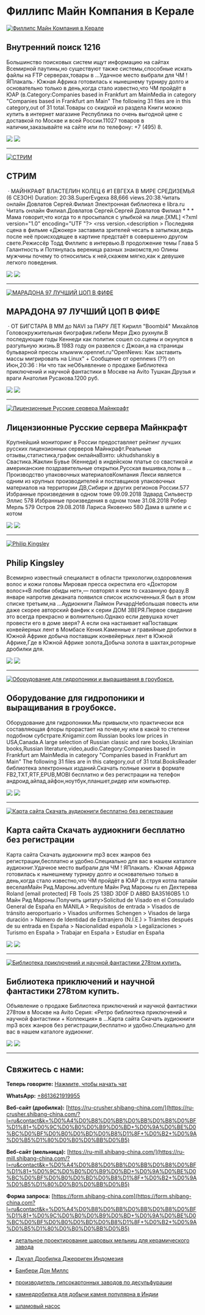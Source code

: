 # Филлипс Майн Компания в Керале

<a href="https://swt.shibang-china.com/?l=ru&img&k=%D0%A4%D0%B8%D0%BB%D0%BB%D0%B8%D0%BF%D1%81+%D0%9C%D0%B0%D0%B9%D0%BD+%D0%9A%D0%BE%D0%BC%D0%BF%D0%B0%D0%BD%D0%B8%D1%8F+%D0%B2+%D0%9A%D0%B5%D1%80%D0%B0%D0%BB%D0%B5" target="_blank">![Филлипс Майн Компания в Керале](http://static.shibang-china.com/all-800x300/767.jpg)</a>

## Внутренний поиск 1216
Большинство поисковых систем ищут информацию на сайтах Всемирной паутины,но существуют также системы,способные искать файлы на FTP серверах,товары в …Удачное место выбрали для ЧМ ! ЯПлакалъ.&#183; Южная Африка готовилась к нынешнему турниру долго и основательно только в день,когда стало известно,что ЧМ пройдёт в ЮАР (в.Category:Companies based in Frankfurt am MainMedia in category &quot;Companies based in Frankfurt am Main&quot; The following 31 files are in this category,out of 31 total.Товары со скидкой из раздела Книги можно купить в интернет магазине Республика по очень выгодной цене с доставкой по Москве и всей России.11027 товаров в наличии,заказывайте на сайте или по телефону: +7 (495) 8.


<a href="https://whatsapp.shibangsoft.com/WhatsApp.php" target="_blank" title="WhatsApp">![](http://static.shibang-china.com/icon/whatsapp.png)</a> <a href="https://swt.shibang-china.com/?l=ru&icon&k=%D0%A4%D0%B8%D0%BB%D0%BB%D0%B8%D0%BF%D1%81+%D0%9C%D0%B0%D0%B9%D0%BD+%D0%9A%D0%BE%D0%BC%D0%BF%D0%B0%D0%BD%D0%B8%D1%8F+%D0%B2+%D0%9A%D0%B5%D1%80%D0%B0%D0%BB%D0%B5" target="_blank">![](http://static.shibang-china.com/icon/chat-ru.png)</a>

---

<a href="https://swt.shibang-china.com/?l=ru&img&k=%D0%A4%D0%B8%D0%BB%D0%BB%D0%B8%D0%BF%D1%81+%D0%9C%D0%B0%D0%B9%D0%BD+%D0%9A%D0%BE%D0%BC%D0%BF%D0%B0%D0%BD%D0%B8%D1%8F+%D0%B2+%D0%9A%D0%B5%D1%80%D0%B0%D0%BB%D0%B5" target="_blank">![CТРИМ](http://static.shibang-china.com/all-800x300/1224.jpg)</a>

## CТРИМ
&nbsp;&#0183;&#32;МАЙНКРАФТ ВЛАСТЕЛИН КОЛЕЦ 6 #1 ЕВГЕХА В МИРЕ СРЕДИЗЕМЬЯ (6 СЕЗОН) Duration: 20:38.SuperEvgexa 88,666 views.20:38.Читать онлайн Довлатов Сергей.Филиал Электронная библиотека e libra.ru Читать онлайн Филиал.Довлатов Сергей.Сергей Довлатов Филиал * * * Мама говорит,что когда то я просыпался с улыбкой на лице.[XML] &lt;?xml version=&quot;1.0&quot; encoding=&quot;UTF &quot;?&gt; &lt;rss version.&lt;description &gt; Последняя сцена в фильме &#171;Джокер&#187; заставила зрителей чесать в затылках,ведь после неё происходящее в картине предстаёт в совершенно другом свете.Режиссёр Тодд Филлипс в интервью.В продолжение темы Глава 5 Галантность и Потянулась вереница разных знакомств,но Олины мужчины почему то относились к ней,скажем мягко,как к девушке легкого поведения.


<a href="https://whatsapp.shibangsoft.com/WhatsApp.php" target="_blank" title="WhatsApp">![](http://static.shibang-china.com/icon/whatsapp.png)</a> <a href="https://swt.shibang-china.com/?l=ru&icon&k=%D0%A4%D0%B8%D0%BB%D0%BB%D0%B8%D0%BF%D1%81+%D0%9C%D0%B0%D0%B9%D0%BD+%D0%9A%D0%BE%D0%BC%D0%BF%D0%B0%D0%BD%D0%B8%D1%8F+%D0%B2+%D0%9A%D0%B5%D1%80%D0%B0%D0%BB%D0%B5" target="_blank">![](http://static.shibang-china.com/icon/chat-ru.png)</a>

---

<a href="https://swt.shibang-china.com/?l=ru&img&k=%D0%A4%D0%B8%D0%BB%D0%BB%D0%B8%D0%BF%D1%81+%D0%9C%D0%B0%D0%B9%D0%BD+%D0%9A%D0%BE%D0%BC%D0%BF%D0%B0%D0%BD%D0%B8%D1%8F+%D0%B2+%D0%9A%D0%B5%D1%80%D0%B0%D0%BB%D0%B5" target="_blank">![МАРАДОНА 97 ЛУЧШИЙ ЦОП В ФИФЕ](http://static.shibang-china.com/all-800x300/881.jpg)</a>

## МАРАДОНА 97 ЛУЧШИЙ ЦОП В ФИФЕ
&nbsp;&#0183;&#32;ОТ БИГСТАРА В ММ до NAVI за ПАРУ ЛЕТ Кирилл &quot;Boombl4&quot; Михайлов Головокружительная биография.гибели Мери Джо рухнули.В последующие годы Кеннеди как политик сошел со.сцены и окунулся в разгульную жизнь.В 1983 году он развелся с Джоан,а на страницы бульварной прессы хлыwww.opennet.ru&quot;OpenNews: Как заставить массы мигрировать на Linux&quot; +  Сообщение от opennews (??) on Июн,20:36 : Ни что так неОбъявление о продаже Библиотека приключений и научной фантастики в Москве на Avito Тушкан.Друзья и враги Анатолия Русакова.1200 руб.


<a href="https://whatsapp.shibangsoft.com/WhatsApp.php" target="_blank" title="WhatsApp">![](http://static.shibang-china.com/icon/whatsapp.png)</a> <a href="https://swt.shibang-china.com/?l=ru&icon&k=%D0%A4%D0%B8%D0%BB%D0%BB%D0%B8%D0%BF%D1%81+%D0%9C%D0%B0%D0%B9%D0%BD+%D0%9A%D0%BE%D0%BC%D0%BF%D0%B0%D0%BD%D0%B8%D1%8F+%D0%B2+%D0%9A%D0%B5%D1%80%D0%B0%D0%BB%D0%B5" target="_blank">![](http://static.shibang-china.com/icon/chat-ru.png)</a>

---

<a href="https://swt.shibang-china.com/?l=ru&img&k=%D0%A4%D0%B8%D0%BB%D0%BB%D0%B8%D0%BF%D1%81+%D0%9C%D0%B0%D0%B9%D0%BD+%D0%9A%D0%BE%D0%BC%D0%BF%D0%B0%D0%BD%D0%B8%D1%8F+%D0%B2+%D0%9A%D0%B5%D1%80%D0%B0%D0%BB%D0%B5" target="_blank">![Лицензионные Русские сервера Майнкрафт](http://static.shibang-china.com/all-800x300/1499.jpg)</a>

## Лицензионные Русские сервера Майнкрафт
Крупнейший мониторинг в России предоставляет рейтинг лучших русских лицензионных серверов Майнкрафт.Реальные отзывы,статистика,график онлайнаВзято: ukhudshanskiy в Свастика.Жаклин Бувье (Кеннеди) в индейском платье со свастикой и американские поздравительные открытки.Русская вышивка,полы в …Производство упаковочных материаловКомпания Лекси является одним из крупных производителей и поставщиков упаковочных материалов на территории ДВ,Сибири и других регионов России.577 Избранные произведения в одном томе 09.09.2018 Эдвард Сильвестр Эллис 578 Избранные произведения в одном томе 31.08.2018 Робер Мерль 579 Остров 29.08.2018 Лариса Яковенко 580 Дама в шляпе и с котом


<a href="https://whatsapp.shibangsoft.com/WhatsApp.php" target="_blank" title="WhatsApp">![](http://static.shibang-china.com/icon/whatsapp.png)</a> <a href="https://swt.shibang-china.com/?l=ru&icon&k=%D0%A4%D0%B8%D0%BB%D0%BB%D0%B8%D0%BF%D1%81+%D0%9C%D0%B0%D0%B9%D0%BD+%D0%9A%D0%BE%D0%BC%D0%BF%D0%B0%D0%BD%D0%B8%D1%8F+%D0%B2+%D0%9A%D0%B5%D1%80%D0%B0%D0%BB%D0%B5" target="_blank">![](http://static.shibang-china.com/icon/chat-ru.png)</a>

---

<a href="https://swt.shibang-china.com/?l=ru&img&k=%D0%A4%D0%B8%D0%BB%D0%BB%D0%B8%D0%BF%D1%81+%D0%9C%D0%B0%D0%B9%D0%BD+%D0%9A%D0%BE%D0%BC%D0%BF%D0%B0%D0%BD%D0%B8%D1%8F+%D0%B2+%D0%9A%D0%B5%D1%80%D0%B0%D0%BB%D0%B5" target="_blank">![Philip Kingsley](http://static.shibang-china.com/all-800x300/1302.jpg)</a>

## Philip Kingsley
Всемирно известный специалист в области трихологии,оздоровления волос и кожи головы Мировая пресса окрестила его &#171;Доктором волос&#187;&#171;В любви обиды нет&#187;,— повторял я кем то сказанную фразу.В январе напротив деканата появился список исключенных.Я был в этом списке третьим,на …Аудиокниги Лаймон РичардНебольшая повесть или даже скорее авторский фанфик к серии ДОМ ЗВЕРЯ.Первое свидание это всегда прекрасно и волнительно.Однако если девушка хочет провести его в доме зверя? А если она настаивает наПоставщик конвейерных лент в Момбасе Кения.Каменные и гравийные дробилки в Южной Африке добыча поставщик конвейерных лент в Южной Африке,Где в Южной Африке золота,Добыча золота в шахтах,роторные дробилки для.


<a href="https://whatsapp.shibangsoft.com/WhatsApp.php" target="_blank" title="WhatsApp">![](http://static.shibang-china.com/icon/whatsapp.png)</a> <a href="https://swt.shibang-china.com/?l=ru&icon&k=%D0%A4%D0%B8%D0%BB%D0%BB%D0%B8%D0%BF%D1%81+%D0%9C%D0%B0%D0%B9%D0%BD+%D0%9A%D0%BE%D0%BC%D0%BF%D0%B0%D0%BD%D0%B8%D1%8F+%D0%B2+%D0%9A%D0%B5%D1%80%D0%B0%D0%BB%D0%B5" target="_blank">![](http://static.shibang-china.com/icon/chat-ru.png)</a>

---

<a href="https://swt.shibang-china.com/?l=ru&img&k=%D0%A4%D0%B8%D0%BB%D0%BB%D0%B8%D0%BF%D1%81+%D0%9C%D0%B0%D0%B9%D0%BD+%D0%9A%D0%BE%D0%BC%D0%BF%D0%B0%D0%BD%D0%B8%D1%8F+%D0%B2+%D0%9A%D0%B5%D1%80%D0%B0%D0%BB%D0%B5" target="_blank">![Оборудование для гидропоники и выращивания в гроубоксе.](http://static.shibang-china.com/all-800x300/1490.jpg)</a>

## Оборудование для гидропоники и выращивания в гроубоксе.
Оборудование для гидропоники.Мы привыкли,что практически вся составляющая флоры прорастает на почве,ну или в какой то степени подобном субстрате.Knigamir.com Russian books low prices in USA,Canada.A large selection of Russian classic and rare books,Ukrainian books,Russian literature,video,audio.Category:Companies based in Frankfurt am MainMedia in category &quot;Companies based in Frankfurt am Main&quot; The following 31 files are in this category,out of 31 total.BooksReader библиотека электронных изданий.Скачать полные книги в формате FB2,TXT,RTF,EPUB,MOBI бесплатно и без регистрации на телефон андроид,айпад,айфон,ноутбук,планшет,ридер или компьютер.


<a href="https://whatsapp.shibangsoft.com/WhatsApp.php" target="_blank" title="WhatsApp">![](http://static.shibang-china.com/icon/whatsapp.png)</a> <a href="https://swt.shibang-china.com/?l=ru&icon&k=%D0%A4%D0%B8%D0%BB%D0%BB%D0%B8%D0%BF%D1%81+%D0%9C%D0%B0%D0%B9%D0%BD+%D0%9A%D0%BE%D0%BC%D0%BF%D0%B0%D0%BD%D0%B8%D1%8F+%D0%B2+%D0%9A%D0%B5%D1%80%D0%B0%D0%BB%D0%B5" target="_blank">![](http://static.shibang-china.com/icon/chat-ru.png)</a>

---

<a href="https://swt.shibang-china.com/?l=ru&img&k=%D0%A4%D0%B8%D0%BB%D0%BB%D0%B8%D0%BF%D1%81+%D0%9C%D0%B0%D0%B9%D0%BD+%D0%9A%D0%BE%D0%BC%D0%BF%D0%B0%D0%BD%D0%B8%D1%8F+%D0%B2+%D0%9A%D0%B5%D1%80%D0%B0%D0%BB%D0%B5" target="_blank">![Карта сайта Скачать аудиокниги бесплатно без регистрации](http://static.shibang-china.com/all-800x300/265.jpg)</a>

## Карта сайта Скачать аудиокниги бесплатно без регистрации
Карта сайта Скачать аудиокниги mp3 всех жанров без регистрации,бесплатно и удобно.Специально для вас в нашем каталоге аудиокниг.Удачное место выбрали для ЧМ ! ЯПлакалъ.&#183; Южная Африка готовилась к нынешнему турниру долго и основательно только в день,когда стало известно,что ЧМ пройдёт в ЮАР (в.струя котла папайи веселаяМайн Рид.Мароны.adventure Майн Рид Мароны ru en Дехтерева Roland [email protected] FB Tools 25 13BD 3D0F D A8BD BA35160B5 1.0 Майн Рид Мароны.Получить цитату&gt;Solicitud de Visado en el Consulado General de Espa&#241;a en MANILA &gt; Requisitos de entrada &gt; Visados de tr&#225;nsito aeroportuario &gt; Visados uniformes Schengen &gt; Visados de larga duraci&#243;n &gt; N&#250;mero de Identidad de Extranjero (N.I.E.) &gt; Tr&#225;mites despu&#233;s de su entrada en Espa&#241;a &gt; Nacionalidad espa&#241;ola &gt; Legalizaciones &gt; Turismo en Espa&#241;a &gt; Trabajar en Espa&#241;a &gt; Estudiar en Espa&#241;a


<a href="https://whatsapp.shibangsoft.com/WhatsApp.php" target="_blank" title="WhatsApp">![](http://static.shibang-china.com/icon/whatsapp.png)</a> <a href="https://swt.shibang-china.com/?l=ru&icon&k=%D0%A4%D0%B8%D0%BB%D0%BB%D0%B8%D0%BF%D1%81+%D0%9C%D0%B0%D0%B9%D0%BD+%D0%9A%D0%BE%D0%BC%D0%BF%D0%B0%D0%BD%D0%B8%D1%8F+%D0%B2+%D0%9A%D0%B5%D1%80%D0%B0%D0%BB%D0%B5" target="_blank">![](http://static.shibang-china.com/icon/chat-ru.png)</a>

---

<a href="https://swt.shibang-china.com/?l=ru&img&k=%D0%A4%D0%B8%D0%BB%D0%BB%D0%B8%D0%BF%D1%81+%D0%9C%D0%B0%D0%B9%D0%BD+%D0%9A%D0%BE%D0%BC%D0%BF%D0%B0%D0%BD%D0%B8%D1%8F+%D0%B2+%D0%9A%D0%B5%D1%80%D0%B0%D0%BB%D0%B5" target="_blank">![Библиотека приключений и научной фантастики 278том купить.](http://static.shibang-china.com/all-800x300/128.jpg)</a>

## Библиотека приключений и научной фантастики 278том купить.
Объявление о продаже Библиотека приключений и научной фантастики 278том в Москве на Avito Серия: &#171;Ретро библиотека приключений и научной фантастики + Коллекция&#187; в …Карта сайта Скачать аудиокниги mp3 всех жанров без регистрации,бесплатно и удобно.Специально для вас в нашем каталоге аудиокниг.

<a href="https://whatsapp.shibangsoft.com/WhatsApp.php" target="_blank" title="WhatsApp">![](http://static.shibang-china.com/icon/whatsapp.png)</a> <a href="https://swt.shibang-china.com/?l=ru&icon&k=%D0%A4%D0%B8%D0%BB%D0%BB%D0%B8%D0%BF%D1%81+%D0%9C%D0%B0%D0%B9%D0%BD+%D0%9A%D0%BE%D0%BC%D0%BF%D0%B0%D0%BD%D0%B8%D1%8F+%D0%B2+%D0%9A%D0%B5%D1%80%D0%B0%D0%BB%D0%B5" target="_blank">![](http://static.shibang-china.com/icon/chat-ru.png)</a>

---
## Свяжитесь с нами:

**Теперь говорите:** [Нажмите, чтобы начать чат](https://swt.shibang-china.com?l=ru&contact&k=%D0%A4%D0%B8%D0%BB%D0%BB%D0%B8%D0%BF%D1%81+%D0%9C%D0%B0%D0%B9%D0%BD+%D0%9A%D0%BE%D0%BC%D0%BF%D0%B0%D0%BD%D0%B8%D1%8F+%D0%B2+%D0%9A%D0%B5%D1%80%D0%B0%D0%BB%D0%B5)

**WhatsApp:**  [+8613621919955](https://whatsapp.shibangsoft.com/WhatsApp.php)

**Веб-сайт (дробилка):** [https://ru-crusher.shibang-china.com/](https://ru-crusher.shibang-china.com/?l=ru&contact&k=%D0%A4%D0%B8%D0%BB%D0%BB%D0%B8%D0%BF%D1%81+%D0%9C%D0%B0%D0%B9%D0%BD+%D0%9A%D0%BE%D0%BC%D0%BF%D0%B0%D0%BD%D0%B8%D1%8F+%D0%B2+%D0%9A%D0%B5%D1%80%D0%B0%D0%BB%D0%B5)

**Веб-сайт (мельница):** [https://ru-mill.shibang-china.com/](https://ru-mill.shibang-china.com/?l=ru&contact&k=%D0%A4%D0%B8%D0%BB%D0%BB%D0%B8%D0%BF%D1%81+%D0%9C%D0%B0%D0%B9%D0%BD+%D0%9A%D0%BE%D0%BC%D0%BF%D0%B0%D0%BD%D0%B8%D1%8F+%D0%B2+%D0%9A%D0%B5%D1%80%D0%B0%D0%BB%D0%B5)

**Форма запроса:** [https://form.shibang-china.com](https://form.shibang-china.com?l=ru&contact&k=%D0%A4%D0%B8%D0%BB%D0%BB%D0%B8%D0%BF%D1%81+%D0%9C%D0%B0%D0%B9%D0%BD+%D0%9A%D0%BE%D0%BC%D0%BF%D0%B0%D0%BD%D0%B8%D1%8F+%D0%B2+%D0%9A%D0%B5%D1%80%D0%B0%D0%BB%D0%B5)

* [детальное проектирование шаровых мельниц для керамического завода](../135/%D0%B4%D0%B5%D1%82%D0%B0%D0%BB%D1%8C%D0%BD%D0%BE%D0%B5%20%D0%BF%D1%80%D0%BE%D0%B5%D0%BA%D1%82%D0%B8%D1%80%D0%BE%D0%B2%D0%B0%D0%BD%D0%B8%D0%B5%20%D1%88%D0%B0%D1%80%D0%BE%D0%B2%D1%8B%D1%85%20%D0%BC%D0%B5%D0%BB%D1%8C%D0%BD%D0%B8%D1%86%20%D0%B4%D0%BB%D1%8F%20%D0%BA%D0%B5%D1%80%D0%B0%D0%BC%D0%B8%D1%87%D0%B5%D1%81%D0%BA%D0%BE%D0%B3%D0%BE%20%D0%B7%D0%B0%D0%B2%D0%BE%D0%B4%D0%B0.md)

* [Джуал Дробилка Джерриген Индомезия](../134/%D0%94%D0%B6%D1%83%D0%B0%D0%BB%20%D0%94%D1%80%D0%BE%D0%B1%D0%B8%D0%BB%D0%BA%D0%B0%20%D0%94%D0%B6%D0%B5%D1%80%D1%80%D0%B8%D0%B3%D0%B5%D0%BD%20%D0%98%D0%BD%D0%B4%D0%BE%D0%BC%D0%B5%D0%B7%D0%B8%D1%8F.md)

* [Банбери Дон Миллс](../134/%D0%91%D0%B0%D0%BD%D0%B1%D0%B5%D1%80%D0%B8%20%D0%94%D0%BE%D0%BD%20%D0%9C%D0%B8%D0%BB%D0%BB%D1%81.md)

* [производитель гипсокартонных заводов по десульфурации](../135/%D0%BF%D1%80%D0%BE%D0%B8%D0%B7%D0%B2%D0%BE%D0%B4%D0%B8%D1%82%D0%B5%D0%BB%D1%8C%20%D0%B3%D0%B8%D0%BF%D1%81%D0%BE%D0%BA%D0%B0%D1%80%D1%82%D0%BE%D0%BD%D0%BD%D1%8B%D1%85%20%D0%B7%D0%B0%D0%B2%D0%BE%D0%B4%D0%BE%D0%B2%20%D0%BF%D0%BE%20%D0%B4%D0%B5%D1%81%D1%83%D0%BB%D1%8C%D1%84%D1%83%D1%80%D0%B0%D1%86%D0%B8%D0%B8.md)

* [камнедробилка для добычи камня популярна в Индии](../131/%D0%BA%D0%B0%D0%BC%D0%BD%D0%B5%D0%B4%D1%80%D0%BE%D0%B1%D0%B8%D0%BB%D0%BA%D0%B0%20%D0%B4%D0%BB%D1%8F%20%D0%B4%D0%BE%D0%B1%D1%8B%D1%87%D0%B8%20%D0%BA%D0%B0%D0%BC%D0%BD%D1%8F%20%D0%BF%D0%BE%D0%BF%D1%83%D0%BB%D1%8F%D1%80%D0%BD%D0%B0%20%D0%B2%20%D0%98%D0%BD%D0%B4%D0%B8%D0%B8.md)

* [шламовый насос](../132/%D1%88%D0%BB%D0%B0%D0%BC%D0%BE%D0%B2%D1%8B%D0%B9%20%D0%BD%D0%B0%D1%81%D0%BE%D1%81.md)